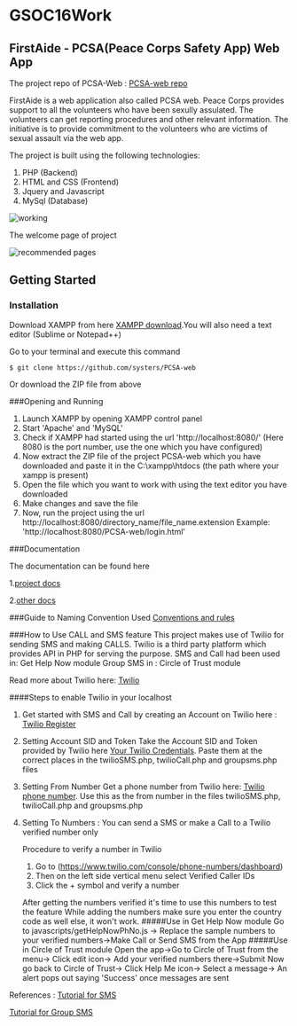 
# GSOC16Work

## FirstAide - PCSA(Peace Corps Safety App) Web App

The project repo of PCSA-Web : [PCSA-web repo](https://github.com/systers/PCSA-web)

FirstAide is a web application also called PCSA web. Peace Corps provides support to all the volunteers who have been sexully assulated. The volunteers can get reporting procedures and other relevant information. The initiative is to provide commitment to the volunteers who are victims of sexual assault via the web app.

The project is built using the following technologies:
 1. PHP (Backend)
 2. HTML and CSS (Frontend)
 3. Jquery and Javascript
 4. MySql (Database)

![working](https://cloud.githubusercontent.com/assets/14356938/15768596/d4ae5218-296f-11e6-9102-0d39e2bcd1da.jpg)

The welcome page of project

![recommended pages](https://cloud.githubusercontent.com/assets/14356938/15768497/001cb95e-296f-11e6-8cf4-052ffc24e154.png)

## Getting Started

### Installation
Download XAMPP from here [XAMPP download](https://www.apachefriends.org/download.html).You will also need a text editor (Sublime or Notepad++) 

Go to your terminal and execute this command

    $ git clone https://github.com/systers/PCSA-web

Or download the ZIP file from above

###Opening and Running
1. Launch XAMPP by opening XAMPP control panel
2. Start 'Apache' and 'MySQL' 
3. Check if XAMPP had started using the url 'http://localhost:8080/' (Here 8080 is the port number, use the one which you have configured)
4. Now extract the ZIP file of the project PCSA-web which you have downloaded and paste it in the C:\xampp\htdocs (the path where your xampp is present)
5. Open the file which you want to work with using the text editor you have downloaded
6. Make changes and save the file
7. Now, run the project using the url http://localhost:8080/directory_name/file_name.extension  Example: 'http://localhost:8080/PCSA-web/login.html'

###Documentation

The documentation can be found here

1.[project docs](https://github.com/AkankshaBodhankar/GSOC16Work/tree/master/project-docs)

2.[other docs](https://github.com/AkankshaBodhankar/GSOC16Work/tree/master/work-docs)

###Guide to Naming Convention Used
[Conventions and rules](https://google.github.io/styleguide/htmlcssguide.xml)

###How to Use CALL and SMS feature
This project makes use of Twilio for sending SMS and making CALLS. Twilio is a third party platform which provides API in PHP for serving the purpose.
SMS and Call had been used in:
Get Help Now module
Group SMS in :
Circle of Trust module

Read more about Twilio here: [Twilio](https://www.twilio.com/)

####Steps to enable Twilio in your localhost
1. Get started with SMS and Call by creating an Account on Twilio here : [Twilio Register](https://www.twilio.com/try-twilio)
2. Setting Account SID and Token
   Take the Account SID and Token provided by Twilio here [Your Twilio Credentials](https://www.twilio.com/console). Paste them at the correct places in  the twilioSMS.php, twilioCall.php and groupsms.php files
3. Setting From Number
   Get a phone number from Twilio here: [Twilio phone number](https://www.twilio.com/console/phone-numbers/dashboard). Use this as the from number in the files twilioSMS.php, twilioCall.php and groupsms.php
4. Setting To Numbers :
   You can send a SMS or make a Call to a Twilio verified number only

   Procedure to verify a number in Twilio
   1. Go to (https://www.twilio.com/console/phone-numbers/dashboard)
   2. Then on the left side vertical menu select Verified Caller IDs
   3. Click the + symbol and verify a number
   
   After getting the numbers verified it's time to use this numbers to test the feature
   While adding the numbers make sure you enter the country code as well else, it won't work.
   #####Use in Get Help Now module
   Go to javascripts/getHelpNowPhNo.js -> Replace the sample numbers to your verified numbers->Make Call or Send SMS from the App
   #####Use in Circle of Trust module
   Open the app->Go to Circle of Trust from the menu-> Click edit icon-> Add your verified numbers there->Submit
   Now go back to Circle of Trust-> Click Help Me icon-> Select a message-> An alert pops out saying 'Success' once messages are sent

References : 
[Tutorial for SMS](https://www.youtube.com/watch?v=jZPeNfLD5Yc)

[Tutorial for Group SMS](https://www.youtube.com/watch?v=G4oluQf_7S4)
   
